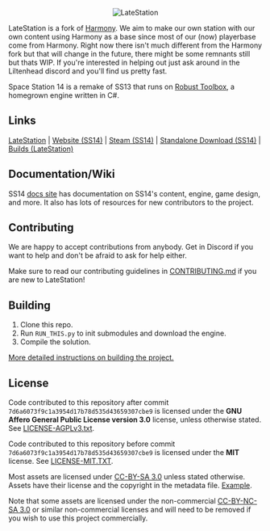 <p align="center"> <img alt="LateStation" src="https://raw.githubusercontent.com/ReboundQ3/Late-station-14/refs/heads/master/Resources/Textures/Logo/logo.png" /></p>

LateStation is a fork of [Harmony](https://github.com/ss14-harmony/ss14-harmony). We aim to make our own station with our own content using Harmony as a base since most of our (now) playerbase come from Harmony.
Right now there isn't much different from the Harmony fork but that will change in the future, there might be some remnants still but thats WIP.
If you're interested in helping out just ask around in the Liltenhead discord and you'll find us pretty fast.

Space Station 14 is a remake of SS13 that runs on [Robust Toolbox](https://github.com/space-wizards/RobustToolbox), a homegrown engine written in C#.

## Links

[LateStation](http://www.lateStation14.space/) | [Website (SS14)](https://spacestation14.io/) | [Steam (SS14)](https://store.steampowered.com/app/1255460/Space_Station_14/) | [Standalone Download (SS14)](https://spacestation14.io/about/nightlies/) | [Builds (LateStation)](http://cdn.lateStation14.space/fork/lateStation/)

## Documentation/Wiki

SS14 [docs site](https://docs.spacestation14.io/) has documentation on SS14's content, engine, game design, and more. It also has lots of resources for new contributors to the project.

## Contributing

We are happy to accept contributions from anybody. Get in Discord if you want to help and don't be afraid to ask for help either.

Make sure to read our contributing guidelines in [CONTRIBUTING.md](/CONTRIBUTING.md) if you are new to LateStation!

## Building

1. Clone this repo.
2. Run `RUN_THIS.py` to init submodules and download the engine.
3. Compile the solution.

[More detailed instructions on building the project.](https://docs.spacestation14.com/en/general-development/setup.html)

## License

Code contributed to this repository after commit `7d6a6073f9c1a3954d17b78d535d43659307cbe9` is licensed under the **GNU Affero General Public License version 3.0** license, unless otherwise stated. See [LICENSE-AGPLv3.txt](LICENSE-AGPLv3.txt).

Code contributed to this repository before commit `7d6a6073f9c1a3954d17b78d535d43659307cbe9` is licensed under the **MIT** license.
See [LICENSE-MIT.TXT](LICENSE-MIT.txt).

Most assets are licensed under [CC-BY-SA 3.0](https://creativecommons.org/licenses/by-sa/3.0/) unless stated otherwise. Assets have their license and the copyright in the metadata file. [Example](https://github.com/lateStation14/lateStation14/blob/master/Resources/Textures/_LateStation/Clothing/Uniforms/Jumpsuit/hop_turtle.rsi/meta.json).

Note that some assets are licensed under the non-commercial [CC-BY-NC-SA 3.0](https://creativecommons.org/licenses/by-nc-sa/3.0/) or similar non-commercial licenses and will need to be removed if you wish to use this project commercially.
